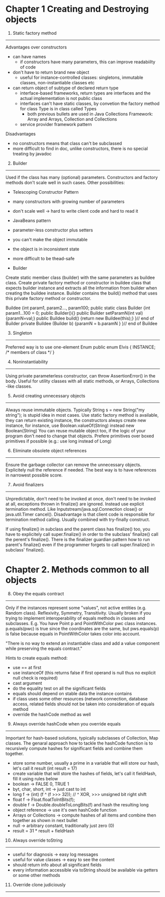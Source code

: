 Chapter 1 Creating and Destroying objects
=========================================

1. Static factory method
------------------------

Advantages over constructors

* can have names
  * if constructors have many parameters, this can improve readabiilty of code
* don't have to return brand new object
  * useful for instance-controlled classes: singletons, immutable classes, non-instantiable classes etc
* can return object of subtype of declared return type
  * interface-based frameworks, return types are interfaces and the actual implementation is not public class
  * interfaces can't have static classes, by convetion the factory method for class Type is in class called Types
    * both previous bullets are used in Java Collections Framework: Array and Arrays, Collection and Collections
  * service provider framework pattern

Disadvantages

* no constructors means that class can't be subclassed
* more difficult to find in doc, unlike constructors, there is no special treating by javadoc

2. Builder
----------

Used if the class has many (optional) parameters. Constructors and factory methods don't scale well in such cases. Other possibilities: 
* Telescoping Constructor Pattern
 * many constructors with growing number of parameters
 * don't scale well -> hard to write client code and hard to read it
* JavaBeans pattern 
 * parameter-less constructor plus setters
 * you can't make the object immutable
 * the object is in inconsistent state
 * more difficult to be thead-safe

* Builder

Create static member class (builder) with the same parameters as buildee class. Create private factory method or constructor in buildee class that expects builder instance and extracts all the information from builder when creating the buildee instance. Builder contains the build() method that uses this private factory method or constructor.

Buildee {int param1, param2..., param100; public static class Builder {int param1...100 = 0; public Builder(){} public Builder setParamN(int val) {paramN=val;} public Buildee build() {return new Buildee(this);} }// end of Builder
private Buildee (Builder b) {paramN = b.paramN } }// end of Buildee

3. Singleton
------------

Preferred way is to use one-element Enum
public enum Elvis { INSTANCE; /* members of class */ }

4. Noninstantiability
---------------------

Using private parameterless constructor, can throw AssertionError() in the body. Useful for utility classes with all static methods, or Arrays, Collections -like classes.

5. Avoid creating unnecessary objects
-------------------------------------

Always reuse immutable objects. Typically String s = new String("my string"); is stupid idea in most cases.
Use static factory method is available, they can return existing instance, the constructors always create new instance,
for instance, use Boolean.valueOf(String) instead new Boolean(String)
You can reuse mutable object too, if the logic of your program don't need to change that objects.
Prefere primitives over boxed primitives if possible (e.g.: use long instead of Long)

6. Eliminate obsolete object references
---------------------------------------

Ensure the garbage collector can remove the unnecessary objects. Explicitely null the reference if needed. The best way is to have references in narrowest possible score.

7. Avoid finalizers
-------------------

Unpredictable, don't need to be invoked at once, don't need to be invoked at all, exceptions thrown in finalize() are ignored. Instead use explicit termination method. Like Inputstream/java.sql.Connection close() or java.util.Timer cancel(). Disadvantage is that client code is responsible for termination method calling. Usually combined with try-finally construct.

If using finalize() in subclass and the parent class has finalize() too, you have to explicitely call super.finalize() in order to the subclass' finailze() call the perent's finalize(). There is the finalizer guardian pattern how to run parent's finalize() even if the programmer forgets to call super.finalize() in subclass' finalize().


Chapter 2. Methods common to all objects
========================================

8. Obey the equals contract
---------------------------

Only if the instances represent some "values", not active entities (e.g. Random class). Reflexivity, Symmetry, Transitivity. Usually broken if you trying to implement interoperability of equals methods in classes and subclasses.
E.g. You have Point p and PointWithColor pwc class instances. p.equals(pwc) is true since the coordinates are the same, but pws.equals(p) is false because equals in PointWithColor takes color into account.

"There is no way to extend an instantiable class and add a value component while preserving the equals contract."

Hints to create equals method:
* use == at first
* use instanceOf (this returns false if first operand is null thus no explicit null check is required)
* cast argument
* do the equality test on all the significant fields
* equals should depend on stable data the instance contains
 * if class uses some other resources (network connection, database access, related fields should not be taken into consideration of equals method
* override the hashCode method as well

9. Always override hashCode when you override equals
----------------------------------------------------

Important for hash-based solutions, typically subclasses of Collection, Map classes. The genaral approach how to tackle the hashCode function is to recursively compute hashes for significant fields and combine them together.
* store some number, usually a prime in a variable that will store our hash, let's call it result (int result = 17)
* create variable that will store the hashes of fields, let's call it fieldHash, fill it using rules below
* boolean -> FALSE 0, TRUE 1
* byt, char, short, int -> just cast to int
* long f -> (int) (f ^ (f >>> 32)); // ^ XOR, >>> unsigned bit right shift
* float f -> Float.floatToIntBits(f);
* double f -> Double.doubleToLongBits(f) and hash the resulting long
* object reference -> use it's own hashCode function
* Arrays or Collections -> compute hashes of all items and combine then together as shown in next bullet
* null -> arbitrary constant, traditionally just zero (0)
* result = 31  * result + fieldHash

10. Always override toString
----------------------------

* useful for diagnosis -> easy log messages
* useful for value classes -> easy to see the content
* should return info about all significant fields
* every information accessible via toString should be available via getters or some other methods

11. Override clone judiciously
------------------------------

















